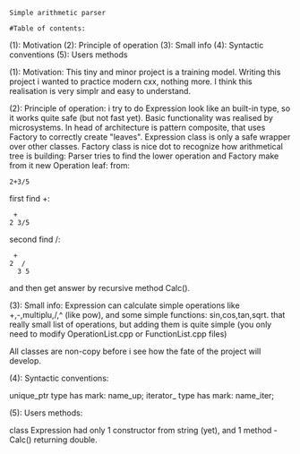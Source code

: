 
	Simple arithmetic parser

	#Table of contents:
(1): Motivation
(2): Principle of operation
(3): Small info
(4): Syntactic conventions
(5): Users methods


(1):
Motivation:
This tiny and minor project is a training model.
Writing this project i wanted to practice modern cxx, nothing more.
I think this realisation is very simplr and easy to understand.

(2):
Principle of operation:
i try to do Expression look like an built-in type,
so it works quite safe (but not fast yet).
Basic functionality was realised by microsystems.
In head of architecture is pattern composite, that uses Factory to correctly create "leaves".
Expression class is only a safe wrapper over other classes.
Factory class is nice dot to recognize how arithmetical tree is building:
Parser tries to find the lower operation and Factory make from it new Operation leaf:
from:

	2+3/5

first find +:

	 +
	2 3/5

second find /:

	 +
	2  /
	  3 5

and then get answer by recursive method Calc().

(3):
Small info:
Expression can calculate simple operations like +,-,multiplu,/,^ (like pow), and some simple functions: 
sin,cos,tan,sqrt. that really small list of operations, but adding them is quite simple 
(you only need to modify OperationList.cpp or FunctionList.cpp files)

All classes are non-copy before i see how the fate of the project will develop.

(4):
Syntactic conventions:

unique_ptr type has mark: name_up;
iterator_ type has mark: name_iter;

(5):
Users methods:

class Expression had only 1 constructor from string (yet), 
and 1 method - Calc() returning double.